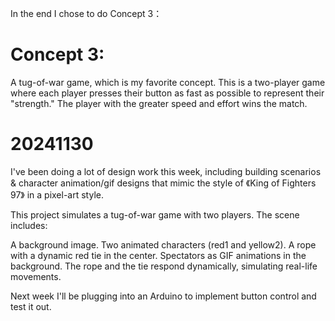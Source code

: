 In the end I chose to do Concept 3：
# Concept 3:
A tug-of-war game, which is my favorite concept. This is a two-player game where each player presses their button as fast as possible to represent their "strength." 
The player with the greater speed and effort wins the match.

# 20241130
I've been doing a lot of design work this week, including building scenarios & character animation/gif designs that mimic the style of 《King of Fighters 97》 in a pixel-art style.

This project simulates a tug-of-war game with two players. The scene includes:

A background image.
Two animated characters (red1 and yellow2).
A rope with a dynamic red tie in the center.
Spectators as GIF animations in the background.
The rope and the tie respond dynamically, simulating real-life movements.

Next week I'll be plugging into an Arduino to implement button control and test it out.


